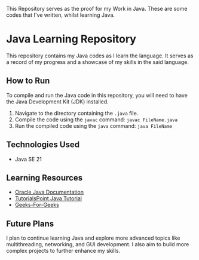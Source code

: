 This Repository serves as the proof for my Work in Java. 
These are some codes that I've written, whilst learning Java.

# Java Learning Repository

This repository contains my Java codes as I learn the language. It serves as a record of my progress and a showcase of my skills in the said language.



## How to Run

To compile and run the Java code in this repository, you will need to have the Java Development Kit (JDK) installed.

1.  Navigate to the directory containing the `.java` file.
2.  Compile the code using the `javac` command: `javac FileName.java`
3.  Run the compiled code using the `java` command: `java FileName`

## Technologies Used

* Java SE 21

## Learning Resources

* [Oracle Java Documentation](https://docs.oracle.com/en/java/)
* [TutorialsPoint Java Tutorial](https://www.tutorialspoint.com/java/index.htm)
* [Geeks-For-Geeks](https://www.geeksforgeeks.org/java)


## Future Plans

I plan to continue learning Java and explore more advanced topics like multithreading, networking, and GUI development. I also aim to build more complex projects to further enhance my skills.
